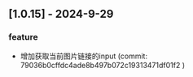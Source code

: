 ## [1.0.15] - 2024-9-29

### feature

- 增加获取当前图片链接的input (commit: 79036b0cffdc4ade8b497b072c19313471df01f2 )